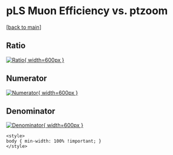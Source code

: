 # pLS Muon Efficiency vs. ptzoom

[[back to main](./)]



## Ratio

[![Ratio](../mtv/var/pLS_13_eff_ptzoom.png){ width=600px }](../mtv/var/pLS_13_eff_ptzoom.pdf)

## Numerator

[![Numerator](../mtv/num/pLS_13_eff_ptzoom_num.png){ width=600px }](../mtv/num/pLS_13_eff_ptzoom_num.pdf)

## Denominator

[![Denominator](../mtv/den/pLS_13_eff_ptzoom_den.png){ width=600px }](../mtv/den/pLS_13_eff_ptzoom_den.pdf)


``` {=html}
<style>
body { min-width: 100% !important; }
</style>
```
